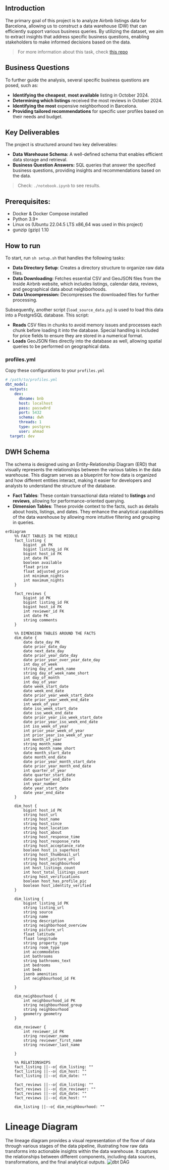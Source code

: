 ## Introduction
The primary goal of this project is to analyze Airbnb listings data for Barcelona, allowing us to construct a data warehouse (DW) that can efficiently support various business queries. By utilizing the dataset, we aim to extract insights that address specific business questions, enabling stakeholders to make informed decisions based on the data.                  
> For more information about this task, check [this repo](https://github.com/ahmedshaaban1999/Data_Engineering_Mentorship/tree/main/level_1/Data_Modeling/projects/airbnb) 

## Business Questions

To further guide the analysis, several specific business questions are posed, such as:

- **Identifying the cheapest**, **most available** listing in October 2024.
- **Determining which listings** received the most reviews in October 2024.
- **Identifying the most** expensive neighborhood in Barcelona.
- **Providing tailored recommendations** for specific user profiles based on their needs and budget.


## Key Deliverables

The project is structured around two key deliverables:

- **Data Warehouse Schema:** A well-defined schema that enables efficient data storage and retrieval.
- **Business Question Answers:** SQL queries that answer the specified business questions, providing insights and recommendations based on the data.                                     
> Check: `./notebook.ipynb` to see results.
    
## Prerequisites:
- Docker & Docker Compose installed
- Python 3.9+
- Linux os (Ubuntu 22.04.5 LTS x86_64 was used in this project)
- gunzip (gzip) 1.10

## How to run

To start, run `sh setup.sh` that handles the following tasks:

- **Data Directory Setup**: Creates a directory structure to organize raw data files.
- **Data Downloading:** Fetches essential CSV and GeoJSON files from the Inside Airbnb website, which includes listings, calendar data, reviews, and geographical data about neighborhoods.
- **Data Uncompression:** Decompresses the downloaded files for further processing.             

Subsequently, another script (`load_source_data.py`) is used to load this data into a PostgreSQL database. This script:

- **Reads** CSV files in chunks to avoid memory issues and processes each chunk before loading it into the database. Special handling is included for price fields to ensure they are stored in a numerical format.
- **Loads** GeoJSON files directly into the database as well, allowing spatial queries to be performed on geographical data.

### profiles.yml
Copy these configurations to your `profiles.yml` 
```yml
# /path/to/profiles.yml
dbt_model:
  outputs:
    dev:
      dbname: bnb
      host: localhost
      pass: passw0rd
      port: 5432
      schema: dwh
      threads: 1
      type: postgres
      user: ahmad
  target: dev
```

## DWH Schema
The schema is designed using an Entity-Relationship Diagram (ERD) that visually represents the relationships between the various tables in the data warehouse. This diagram serves as a blueprint for how data is organized and how different entities interact, making it easier for developers and analysts to understand the structure of the database.
- **Fact Tables**: These contain transactional data related to **listings** and **reviews**, allowing for performance-oriented querying.
- **Dimension Tables**: These provide context to the facts, such as details about hosts, listings, and dates. They enhance the analytical capabilities of the data warehouse by allowing more intuitive filtering and grouping in queries.

```mermaid
erDiagram
    %% FACT TABLES IN THE MIDDLE
    fact_listing {
        bigint _pk PK
        bigint listing_id FK
        bigint host_id FK
        int date FK
        boolean available
        float price
        float adjusted_price
        int minimum_nights
        int maximum_nights
    }

    fact_reviews {
        bigint id PK
        bigint listing_id FK
        bigint host_id FK
        int reviewer_id FK
        int date FK
        string comments
    }

    %% DIMENSION TABLES AROUND THE FACTS
    dim_date {
        date date_day PK
        date prior_date_day
        date next_date_day
        date prior_year_date_day
        date prior_year_over_year_date_day
        int day_of_week
        string day_of_week_name
        string day_of_week_name_short
        int day_of_month
        int day_of_year
        date week_start_date
        date week_end_date
        date prior_year_week_start_date
        date prior_year_week_end_date
        int week_of_year
        date iso_week_start_date
        date iso_week_end_date
        date prior_year_iso_week_start_date
        date prior_year_iso_week_end_date
        int iso_week_of_year
        int prior_year_week_of_year
        int prior_year_iso_week_of_year
        int month_of_year
        string month_name
        string month_name_short
        date month_start_date
        date month_end_date
        date prior_year_month_start_date
        date prior_year_month_end_date
        int quarter_of_year
        date quarter_start_date
        date quarter_end_date
        int year_number
        date year_start_date
        date year_end_date
    }

    dim_host {
        bigint host_id PK
        string host_url
        string host_name
        string host_since
        string host_location
        string host_about
        string host_response_time
        string host_response_rate
        string host_acceptance_rate
        boolean host_is_superhost
        string host_thumbnail_url
        string host_picture_url
        string host_neighbourhood
        int host_listings_count
        int host_total_listings_count
        string host_verifications
        boolean host_has_profile_pic
        boolean host_identity_verified
    }

    dim_listing {
        bigint listing_id PK
        string listing_url
        string source
        string name
        string description
        string neighborhood_overview
        string picture_url
        float latitude
        float longitude
        string property_type
        string room_type
        int accommodates
        int bathrooms
        string bathrooms_text
        int bedrooms
        int beds
        jsonb amenities
        int neighbourhood_id FK
        
    }

    dim_neighbourhood {
        int neighbourhood_id PK
        string neighbourhood_group
        string neighbourhood
        geometry geometry
    }

    dim_reviewer {
        int reviewer_id PK
        string reviewer_name
        string reviewer_first_name
        string reviewer_last_name
        
    }

    %% RELATIONSHIPS
    fact_listing ||--o{ dim_listing: ""
    fact_listing ||--o{ dim_host: ""
    fact_listing ||--o{ dim_date: ""
    
    fact_reviews ||--o{ dim_listing: ""
    fact_reviews ||--o{ dim_reviewer: ""
    fact_reviews ||--o{ dim_date: ""
    fact_reviews ||--o{ dim_host: ""

    dim_listing ||--o{ dim_neighbourhood: ""
```


# Lineage Diagram
The lineage diagram provides a visual representation of the flow of data through various stages of the data pipeline, illustrating how raw data transforms into actionable insights within the data warehouse. It captures the relationships between different components, including data sources, transformations, and the final analytical outputs.
![dbt DAG](./readme_assets/lineage.png)